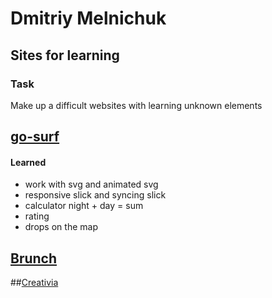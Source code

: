 # Dmitriy Melnichuk
## Sites for learning
### Task

Make up a difficult websites with learning unknown elements

## [go-surf](DimaMelnichuk.github.io/go-surf/ "third site")

#### Learned

* work with svg and animated svg
* responsive slick and syncing slick
* calculator night + day = sum
* rating
* drops on the map

## [Brunch](DimaMelnichuk.github.io/Bunch/ "second site")

##[Creativia](DimaMelnichuk.github.io/Creativia/ "first site")


